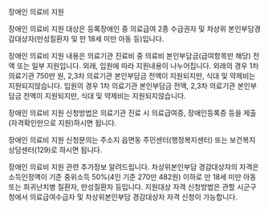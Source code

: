 장애인 의료비 지원

장애인 의료비 지원 대상은 등록장애인 중 의료급여 2종 수급권자 및 차상위 본인부담경감대상자(만성질환자 및 만 18세 미만 아동 등)입니다.

장애인 의료비 지원 내용은 의료기관 진료비 중 의료비 본인부담금(급여항목만 해당) 전액 또는 일부 지원입니다.
외래, 입원에 따라 지원내용이 나누어집니다.
외래의 경우 1차 의료기관 750만 원, 2,3차 의료기관 본인부담금 전액이 지원되지만, 식대 및 약제비는 지원되지않습니다.
입원의 경우 1차 의료기관 본인부담금 전액, 2,3차 의료기관 본인부담금 전액이 지원되지만, 식대 및 약제비는 지원되지않습니다.

장애인 의료비 지원 신청방법은 의료기관 진료 시 의료급여증, 장애인등록증 등을 제출(자격확인만으로 지원)하시면 됩니다.

장애인 의료비 지원 신청문의는 주소지 읍면동 주민센터(행정복지센터) 또는 보건복지상담센터(129)로 하시면 됩니다. 

장애인 의료비 지원 관련 추가정보 알려드립니다.
차상위본인부담 경감대상자의 자격은 소득인정액이 기준 중위소득 50%(4인 기준 270만 482원) 이하로 만 18세 미만 아동 또는 희귀난치병 질환자, 만성질환자 등입니다.
지원대상 자격 신청방법은 관할 시군구청에서 의료급여수급자 및 차상위본인부담 경감대상자 자격 신청이 가능합니다.